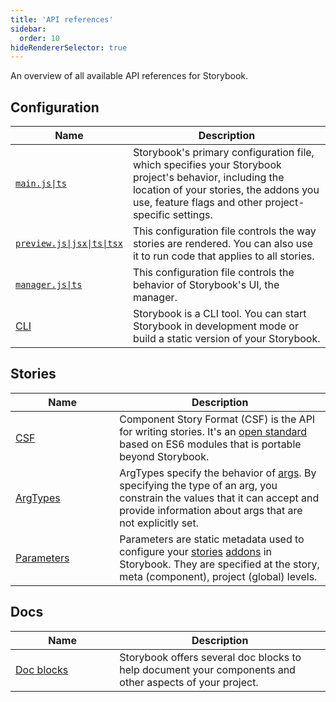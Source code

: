 ```yaml
---
title: 'API references'
sidebar:
  order: 10
hideRendererSelector: true
---
```


<!--
  We intentionally do not use markdown tables here because the required formatting (one row per line)
  makes it very difficult to read, particularly when comparing changes.
  Also, using HTML directly allows us to apply a consistent width to the first column.
  However, this means the links won't work when viewing in GitHub. :(
-->

An overview of all available API references for Storybook.

## Configuration

<table>
  <thead>
    <tr>
      <th scope="col" width="33%">Name</th>
      <th scope="col">Description</th>
    </tr>
  </thead>
  <tbody>
    <tr>
      <td><a href="../api/main-config"><code>main.js|ts</code></a></td>
      <td>
        Storybook's primary configuration file, which specifies your Storybook project's behavior,
        including the location of your stories, the addons you use, feature flags and other
        project-specific settings.
      </td>
    </tr>
    <tr>
      <td><a href="../configure/#configure-story-rendering"><code>preview.js|jsx|ts|tsx</code></a></td>
      <td>
        This configuration file controls the way stories are rendered. You can also use it to run
        code that applies to all stories.
      </td>
    </tr>
    <tr>
      <td><a href="../configure/#configure-storybooks-ui"><code>manager.js|ts</code></a></td>
      <td>
        This configuration file controls the behavior of Storybook's UI, the manager.
      </td>
    </tr>
    <tr>
      <td><a href="../api/cli-options">CLI</a></td>
      <td>
        Storybook is a CLI tool. You can start Storybook in development mode or build a static
        version of your Storybook.
      </td>
    </tr>
  </tbody>
</table>

## Stories

<table>
  <thead>
    <tr>
      <th scope="col" width="33%">Name</th>
      <th scope="col">Description</th>
    </tr>
  </thead>
  <tbody>
    <tr>
      <td><a href="../api/csf">CSF</a></td>
      <td>
        Component Story Format (CSF) is the API for writing stories. It's an
        <a href="https://github.com/ComponentDriven/csf">open standard</a> based on ES6 modules that
        is portable beyond Storybook.
      </td>
    </tr>
    <tr>
      <td><a href="../api/arg-types">ArgTypes</a></td>
      <td>
        ArgTypes specify the behavior of <a href="../writing-stories/args">args</a>. By specifying
        the type of an arg, you constrain the values that it can accept and provide information
        about args that are not explicitly set.
      </td>
    </tr>
    <tr>
      <td><a href="../api/parameters">Parameters</a></td>
      <td>
        Parameters are static metadata used to configure your <a href="../get-started/whats-a-story.md">stories</a> <a href="../addons/introduction.md">addons</a> in Storybook. They are specified at the story, meta (component), project (global) levels.
      </td>
    </tr>
  </tbody>
</table>

## Docs

<table>
  <thead>
    <tr>
      <th scope="col" width="33%">Name</th>
      <th scope="col">Description</th>
    </tr>
  </thead>
  <tbody>
    <tr>
      <td><a href="../writing-docs/doc-blocks/#available-blocks">Doc blocks</a></td>
      <td>
        Storybook offers several doc blocks to help document your components and other aspects of
        your project.
      </td>
    </tr>
  </tbody>
</table>
